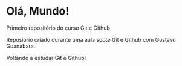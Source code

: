 # Olá, Mundo!
 Primeiro repositório do curso Git e Github

Reposiório criado durante uma aula sobte Git e Github com Gustavo Guanabara.

Voltando a estudar Git e Github!